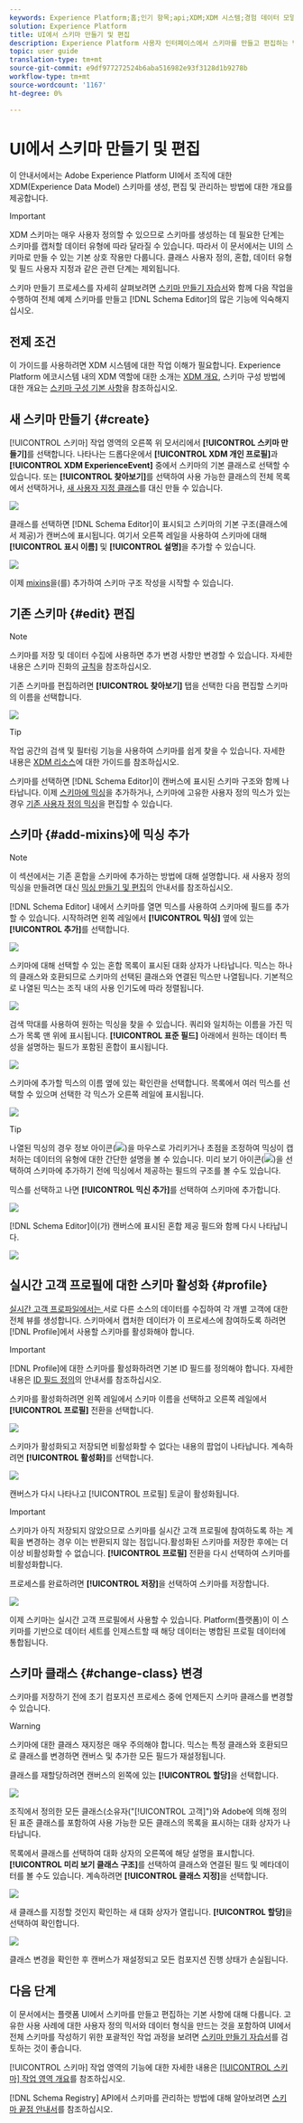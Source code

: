 ```yaml
---
keywords: Experience Platform;홈;인기 항목;api;XDM;XDM 시스템;경험 데이터 모델;ui;작업 공간;스키마;스키마;;home;popular topics;api;XDM system;experience data model;ui;workspace;schema;schemas
solution: Experience Platform
title: UI에서 스키마 만들기 및 편집
description: Experience Platform 사용자 인터페이스에서 스키마를 만들고 편집하는 방법에 대한 기본 사항을 알아봅니다.
topic: user guide
translation-type: tm+mt
source-git-commit: e9df977272524b6aba516982e93f3128d1b9278b
workflow-type: tm+mt
source-wordcount: '1167'
ht-degree: 0%

---
```



# UI에서 스키마 만들기 및 편집

이 안내서에서는 Adobe Experience Platform UI에서 조직에 대한 XDM(Experience Data Model) 스키마를 생성, 편집 및 관리하는 방법에 대한 개요를 제공합니다.

>[!IMPORTANT]
>
>XDM 스키마는 매우 사용자 정의할 수 있으므로 스키마를 생성하는 데 필요한 단계는 스키마를 캡처할 데이터 유형에 따라 달라질 수 있습니다. 따라서 이 문서에서는 UI의 스키마로 만들 수 있는 기본 상호 작용만 다룹니다. 클래스 사용자 정의, 혼합, 데이터 유형 및 필드 사용자 지정과 같은 관련 단계는 제외됩니다.
>
>스키마 만들기 프로세스를 자세히 살펴보려면 [스키마 만들기 자습서](../../tutorials/create-schema-ui.md)와 함께 다음 작업을 수행하여 전체 예제 스키마를 만들고 [!DNL Schema Editor]의 많은 기능에 익숙해지십시오.

## 전제 조건

이 가이드를 사용하려면 XDM 시스템에 대한 작업 이해가 필요합니다. Experience Platform 에코시스템 내의 XDM 역할에 대한 소개는 [XDM 개요](../../home.md), 스키마 구성 방법에 대한 개요는 [스키마 구성 기본 사항](../../schema/composition.md)을 참조하십시오.

## 새 스키마 만들기 {#create}

[!UICONTROL 스키마] 작업 영역의 오른쪽 위 모서리에서 **[!UICONTROL 스키마 만들기]**&#x200B;를 선택합니다. 나타나는 드롭다운에서 **[!UICONTROL XDM 개인 프로필]**&#x200B;과 **[!UICONTROL XDM ExperienceEvent]** 중에서 스키마의 기본 클래스로 선택할 수 있습니다. 또는 **[!UICONTROL 찾아보기]**&#x200B;를 선택하여 사용 가능한 클래스의 전체 목록에서 선택하거나, [새 사용자 지정 클래스](./classes.md#create)를 대신 만들 수 있습니다.

![](../../images/ui/resources/schemas/create-schema.png)

클래스를 선택하면 [!DNL Schema Editor]이 표시되고 스키마의 기본 구조(클래스에서 제공)가 캔버스에 표시됩니다. 여기서 오른쪽 레일을 사용하여 스키마에 대해 **[!UICONTROL 표시 이름]** 및 **[!UICONTROL 설명]**&#x200B;을 추가할 수 있습니다.

![](../../images/ui/resources/schemas/schema-details.png)

이제 [mixins](#add-mixins)을(를) 추가하여 스키마 구조 작성을 시작할 수 있습니다.

## 기존 스키마 {#edit} 편집

>[!NOTE]
>
>스키마를 저장 및 데이터 수집에 사용하면 추가 변경 사항만 변경할 수 있습니다. 자세한 내용은 스키마 진화의 [규칙](../../schema/composition.md#evolution)을 참조하십시오.

기존 스키마를 편집하려면 **[!UICONTROL 찾아보기]** 탭을 선택한 다음 편집할 스키마의 이름을 선택합니다.

![](../../images/ui/resources/schemas/edit-schema.png)

>[!TIP]
>
>작업 공간의 검색 및 필터링 기능을 사용하여 스키마를 쉽게 찾을 수 있습니다. 자세한 내용은 [XDM 리소스](../explore.md)에 대한 가이드를 참조하십시오.

스키마를 선택하면 [!DNL Schema Editor]이 캔버스에 표시된 스키마 구조와 함께 나타납니다. 이제 [스키마에 믹싱](#add-mixins)을 추가하거나, 스키마에 고유한 사용자 정의 믹스가 있는 경우 [기존 사용자 정의 믹싱](./mixins.md#edit)을 편집할 수 있습니다.

## 스키마 {#add-mixins}에 믹싱 추가

>[!NOTE]
>
>이 섹션에서는 기존 혼합을 스키마에 추가하는 방법에 대해 설명합니다. 새 사용자 정의 믹싱을 만들려면 대신 [믹싱 만들기 및 편집](./mixins.md#create)의 안내서를 참조하십시오.

[!DNL Schema Editor] 내에서 스키마를 열면 믹스를 사용하여 스키마에 필드를 추가할 수 있습니다. 시작하려면 왼쪽 레일에서 **[!UICONTROL 믹싱]** 옆에 있는 **[!UICONTROL 추가]**&#x200B;를 선택합니다.

![](../../images/ui/resources/schemas/add-mixin-button.png)

스키마에 대해 선택할 수 있는 혼합 목록이 표시된 대화 상자가 나타납니다. 믹스는 하나의 클래스와 호환되므로 스키마의 선택된 클래스와 연결된 믹스만 나열됩니다. 기본적으로 나열된 믹스는 조직 내의 사용 인기도에 따라 정렬됩니다.

![](../../images/ui/resources/schemas/mixin-popularity.png)

검색 막대를 사용하여 원하는 믹싱을 찾을 수 있습니다. 쿼리와 일치하는 이름을 가진 믹스가 목록 맨 위에 표시됩니다. **[!UICONTROL 표준 필드]** 아래에서 원하는 데이터 특성을 설명하는 필드가 포함된 혼합이 표시됩니다.

![](../../images/ui/resources/schemas/mixin-search.png)

스키마에 추가할 믹스의 이름 옆에 있는 확인란을 선택합니다. 목록에서 여러 믹스를 선택할 수 있으며 선택한 각 믹스가 오른쪽 레일에 표시됩니다.

![](../../images/ui/resources/schemas/add-mixin.png)

>[!TIP]
>
>나열된 믹싱의 경우 정보 아이콘(![](../../images/ui/resources/schemas/info-icon.png))을 마우스로 가리키거나 초점을 조정하여 믹싱이 캡처하는 데이터의 유형에 대한 간단한 설명을 볼 수 있습니다. 미리 보기 아이콘(![](../../images/ui/resources/schemas/preview-icon.png))을 선택하여 스키마에 추가하기 전에 믹싱에서 제공하는 필드의 구조를 볼 수도 있습니다.

믹스를 선택하고 나면 **[!UICONTROL 믹신 추가]**&#x200B;를 선택하여 스키마에 추가합니다.

![](../../images/ui/resources/schemas/add-mixin-finish.png)

[!DNL Schema Editor]이(가) 캔버스에 표시된 혼합 제공 필드와 함께 다시 나타납니다.

![](../../images/ui/resources/schemas/mixins-added.png)

## 실시간 고객 프로필에 대한 스키마 활성화 {#profile}

[실시간 고객 프로파일에서는 ](../../../profile/home.md) 서로 다른 소스의 데이터를 수집하여 각 개별 고객에 대한 전체 뷰를 생성합니다. 스키마에서 캡처한 데이터가 이 프로세스에 참여하도록 하려면 [!DNL Profile]에서 사용할 스키마를 활성화해야 합니다.

>[!IMPORTANT]
>
>[!DNL Profile]에 대한 스키마를 활성화하려면 기본 ID 필드를 정의해야 합니다. 자세한 내용은 [ID 필드 정의](../fields/identity.md)의 안내서를 참조하십시오.

스키마를 활성화하려면 왼쪽 레일에서 스키마 이름을 선택하고 오른쪽 레일에서 **[!UICONTROL 프로필]** 전환을 선택합니다.

![](../../images/ui/resources/schemas/profile-toggle.png)

스키마가 활성화되고 저장되면 비활성화할 수 없다는 내용의 팝업이 나타납니다. 계속하려면 **[!UICONTROL 활성화]**&#x200B;를 선택합니다.

![](../../images/ui/resources/schemas/profile-confirm.png)

캔버스가 다시 나타나고 [!UICONTROL 프로필] 토글이 활성화됩니다.

>[!IMPORTANT]
>
>스키마가 아직 저장되지 않았으므로 스키마를 실시간 고객 프로필에 참여하도록 하는 계획을 변경하는 경우 이는 반환되지 않는 점입니다.활성화된 스키마를 저장한 후에는 더 이상 비활성화할 수 없습니다. **[!UICONTROL 프로필]** 전환을 다시 선택하여 스키마를 비활성화합니다.

프로세스를 완료하려면 **[!UICONTROL 저장]**&#x200B;을 선택하여 스키마를 저장합니다.

![](../../images/ui/resources/schemas/profile-enabled.png)

이제 스키마는 실시간 고객 프로필에서 사용할 수 있습니다. Platform(플랫폼)이 이 스키마를 기반으로 데이터 세트를 인제스트할 때 해당 데이터는 병합된 프로필 데이터에 통합됩니다.

## 스키마 클래스 {#change-class} 변경

스키마를 저장하기 전에 초기 컴포지션 프로세스 중에 언제든지 스키마 클래스를 변경할 수 있습니다.

>[!WARNING]
>
>스키마에 대한 클래스 재지정은 매우 주의해야 합니다. 믹스는 특정 클래스와 호환되므로 클래스를 변경하면 캔버스 및 추가한 모든 필드가 재설정됩니다.

클래스를 재할당하려면 캔버스의 왼쪽에 있는 **[!UICONTROL 할당]**&#x200B;을 선택합니다.

![](../../images/ui/resources/schemas/assign-class-button.png)

조직에서 정의한 모든 클래스(소유자(&quot;[!UICONTROL 고객]&quot;)와 Adobe에 의해 정의된 표준 클래스를 포함하여 사용 가능한 모든 클래스의 목록을 표시하는 대화 상자가 나타납니다.

목록에서 클래스를 선택하여 대화 상자의 오른쪽에 해당 설명을 표시합니다. **[!UICONTROL 미리 보기 클래스 구조]**&#x200B;를 선택하여 클래스와 연결된 필드 및 메타데이터를 볼 수도 있습니다. 계속하려면 **[!UICONTROL 클래스 지정]**&#x200B;을 선택합니다.

![](../../images/ui/resources/schemas/assign-class.png)

새 클래스를 지정할 것인지 확인하는 새 대화 상자가 열립니다. **[!UICONTROL 할당]**&#x200B;을 선택하여 확인합니다.

![](../../images/ui/resources/schemas/assign-confirm.png)

클래스 변경을 확인한 후 캔버스가 재설정되고 모든 컴포지션 진행 상태가 손실됩니다.

## 다음 단계

이 문서에서는 플랫폼 UI에서 스키마를 만들고 편집하는 기본 사항에 대해 다룹니다. 고유한 사용 사례에 대한 사용자 정의 믹서와 데이터 형식을 만드는 것을 포함하여 UI에서 전체 스키마를 작성하기 위한 포괄적인 작업 과정을 보려면 [스키마 만들기 자습서](../../tutorials/create-schema-ui.md)를 검토하는 것이 좋습니다.

[!UICONTROL 스키마] 작업 영역의 기능에 대한 자세한 내용은 [[!UICONTROL 스키마] 작업 영역 개요](../overview.md)를 참조하십시오.

[!DNL Schema Registry] API에서 스키마를 관리하는 방법에 대해 알아보려면 [스키마 끝점 안내서](../../api/schemas.md)를 참조하십시오.